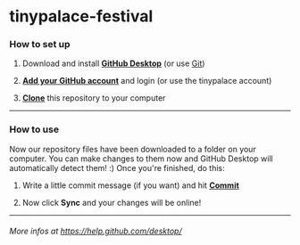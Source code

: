 # tinypalace-festival

### How to set up

1. Download and install **[GitHub Desktop](https://desktop.github.com/)** (or use [Git](http://www.git-scm.com/))

2. **[Add your GitHub account](https://help.github.com/desktop/guides/getting-started/authenticating-to-github/)** and login (or use the tinypalace account) 

3. **[Clone](https://help.github.com/desktop/guides/contributing/cloning-a-repository-from-github-desktop/)** this repository to your computer

---

### How to use

Now our repository files have been downloaded to a folder on your computer. You can make changes to them now and GitHub Desktop will automatically detect them! :)
Once you're finished, do this:

1. Write a little commit message (if you want) and hit [**Commit**](https://help.github.com/desktop/guides/contributing/committing-and-reviewing-changes-to-your-project/#3-write-a-commit-message-and-sync-your-changes)

2. Now click **Sync** and your changes will be online!
  
---
  
###### More infos at https://help.github.com/desktop/
